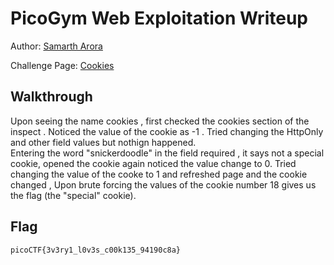 # PicoGym Web Exploitation Writeup


Author: [Samarth Arora](https://github.com/Samadeol) 

Challenge Page: [Cookies](http://mercury.picoctf.net:21485/)

## Walkthrough
Upon seeing the name cookies , first checked the cookies section of the inspect . Noticed the value of the cookie as -1 .
Tried changing the HttpOnly and other field values but nothign happened.  
Entering the word "snickerdoodle" in the field required , it says not a special cookie,
opened the cookie again noticed the value change to 0.
Tried changing the value of the cooke to 1 and refreshed page and the cookie changed ,
Upon brute forcing the values of the cookie number 18 gives us the flag (the "special" cookie).


## Flag
`picoCTF{3v3ry1_l0v3s_c00k135_94190c8a}`


